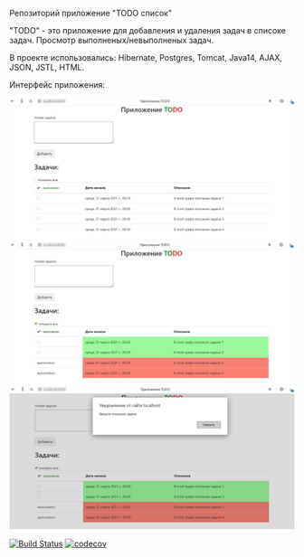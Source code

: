 Репозиторий приложение "TODO список"

"TODO" - это приложение для добавления и удаления задач в списоке задач. 
Просмотр выполненых/невыполненых задач.

В проекте использовались: Hibernate, Postgres, Tomcat, Java14, AJAX, JSON, JSTL, HTML.

Интерфейс приложения:

![alt text](https://raw.githubusercontent.com/Alexey710/job4j_todo/master/images/main_menu.JPG)
![alt text](https://raw.githubusercontent.com/Alexey710/job4j_todo/master/images/main_menu2.JPG)
![alt text](https://raw.githubusercontent.com/Alexey710/job4j_todo/master/images/validation.JPG)



[![Build Status](https://travis-ci.org/Alexey710/job4j_todo.svg?branch=master)](https://travis-ci.org/Alexey710/job4j_todo)
[![codecov](https://codecov.io/gh/Alexey710/job4j_todo/branch/master/graph/badge.svg)](https://codecov.io/gh/Alexey710/job4j_todo)